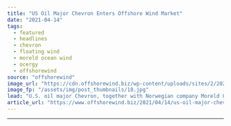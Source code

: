 ```yaml
---
title: "US Oil Major Chevron Enters Offshore Wind Market"
date: "2021-04-14"
tags: 
  - featured
  - headlines
  - chevron
  - floating wind
  - moreld ocean wind
  - ocergy
  - offshorewind
source: "offshorewind"
image_url: "https://cdn.offshorewind.biz/wp-content/uploads/sites/2/2021/04/14091508/Ocergy-floating-wind-and-data-buoy-platforms_-c-Ocergy.jpg"
image_fp: "/assets/img/post_thumbnails/18.jpg"
lead: "U.S. oil major Chevron, together with Norwegian company Moreld Ocean Wind, is set to"
article_url: "https://www.offshorewind.biz/2021/04/14/us-oil-major-chevron-enters-offshore-wind-market/"
---
```


---
